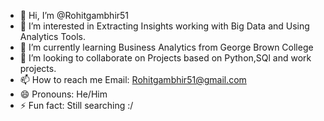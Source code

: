 - 👋 Hi, I’m @Rohitgambhir51
- 👀 I’m interested in Extracting Insights working with Big Data and Using Analytics Tools.
- 🌱 I’m currently learning Business Analytics from George Brown College
- 💞️ I’m looking to collaborate on Projects based on Python,SQl and work projects.
- 📫 How to reach me Email: Rohitgambhir51@gmail.com
- 😄 Pronouns: He/Him
- ⚡ Fun fact: Still searching :/

<!---
Rohitgambhir51/Rohitgambhir51 is a ✨ special ✨ repository because its `README.md` (this file) appears on your GitHub profile.
You can click the Preview link to take a look at your changes.
--->
